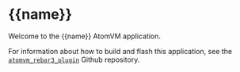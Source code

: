 <!--
 Copyright {{copyright_year}} <{{author_email}}>

 SPDX-License-Identifier: Apache-2.0 OR LGPL-2.1-or-later
-->
# {{name}}

Welcome to the {{name}} AtomVM application.

For information about how to build and flash this application, see the [`atomvm_rebar3_plugin`](https://github.com/atomvm/atomvm_rebar3_plugin) Github repository.
